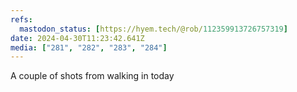 ```yaml
---
refs:
  mastodon_status: [https://hyem.tech/@rob/112359913726757319]
date: 2024-04-30T11:23:42.641Z
media: ["281", "282", "283", "284"]
---
```


A couple of shots from walking in today
